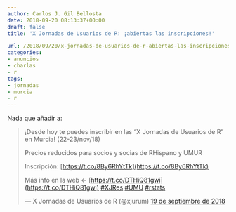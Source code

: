 ```yaml
---
author: Carlos J. Gil Bellosta
date: 2018-09-20 08:13:37+00:00
draft: false
title: 'X Jornadas de Usuarios de R: ¡abiertas las inscripciones!'

url: /2018/09/20/x-jornadas-de-usuarios-de-r-abiertas-las-inscripciones/
categories:
- anuncios
- charlas
- r
tags:
- jornadas
- murcia
- r
---
```


Nada que añadir a:

>¡Desde hoy te puedes inscribir en las “X Jornadas de Usuarios de R” en Murcia! (22-23/nov/18)
>
>Precios reducidos para socios y socias de RHispano y UMUR
>
>Inscripción: [https://t.co/8By6RhYtTk](https://t.co/8By6RhYtTk)
>
>Más info en la web <- [https://t.co/DTHiQ81gwi](https://t.co/DTHiQ81gwi) [#XJRes](https://twitter.com/hashtag/XJRes?src=hash&ref_src=twsrc%5Etfw) [#UMU](https://twitter.com/hashtag/UMU?src=hash&ref_src=twsrc%5Etfw) [#rstats](https://twitter.com/hashtag/rstats?src=hash&ref_src=twsrc%5Etfw)
>
>— X Jornadas de Usuarios de R (@xjurum) [19 de septiembre de 2018](https://twitter.com/xjurum/status/1042372451013984256?ref_src=twsrc%5Etfw)
